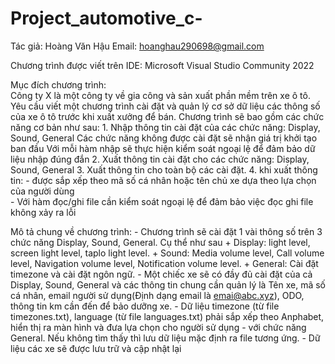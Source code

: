 # Project_automotive_c-
Tác giả: Hoàng Văn Hậu
Email: hoanghau290698@gmail.com

Chương trình được viết trên IDE: Microsoft Visual Studio Community 2022

Mục đích chương trình: 	
	Công ty X là một công ty về gia công và sản xuất phần mềm trên xe ô tô. 
	Yêu cầu viết một chương trình cài đặt và quản lý cơ sở dữ liệu các thông số của xe ô tô trước khi xuất xưởng để bán.
	Chương trình sẽ bao gồm các chức năng cơ bản như sau:
	1. Nhập thông tin cài đặt của các chức năng: Display, Sound, General
	Các chức năng không được cài đặt sẽ nhận giá trị khởi tạo ban đầu
	Với mỗi hàm nhập sẽ thực hiện kiểm soát ngoại lệ để đảm bảo dữ liệu nhập đúng đắn
	2. Xuất thông tin cài đặt cho các chức năng: Display, Sound, General
	3. Xuất thông tin cho toàn bộ các cài đặt.
	4. khi xuất thông tin: 
		- được sắp xếp theo mã số cá nhân hoặc tên chủ xe dựa theo lựa chọn của người dùng  
		- Với hàm đọc/ghi file cần kiểm soát ngoại lệ để đảm bảo việc đọc ghi file không xảy ra lỗi

Mô tả chung về chương trình:
	- Chương trình sẽ cài đặt 1 vài thông số trên 3 chức năng Display, Sound, General. Cụ thể như sau
  	+ Display: light level, screen light level, taplo light level.
 	+ Sound: Media volume level, Call volume level, Navigation volume level, Notification volume level.
  	+ General: Cài đặt timezone và cài đặt ngôn ngữ.
	- Một chiếc xe sẽ có đầy đủ cài đặt của cả Display, Sound, General và các thông tin chung cần quản lý là 
	Tên xe, mã số cá nhân, email người sử dụng(Định dạng email là emai@abc.xyz), ODO, thông tin km cần đến để bảo dưỡng xe.
	- Dữ liệu timezone (từ file timezones.txt), language (từ file languages.txt) phải sắp xếp theo Anphabet, hiển thị
	ra màn hình và đưa lựa chọn cho người sử dụng 
	- với chức năng General. Nếu không tìm thấy thì lưu dữ liệu mặc định ra file tương ứng.
	- Dữ liệu các xe sẽ được lưu trữ và cập nhật lại
